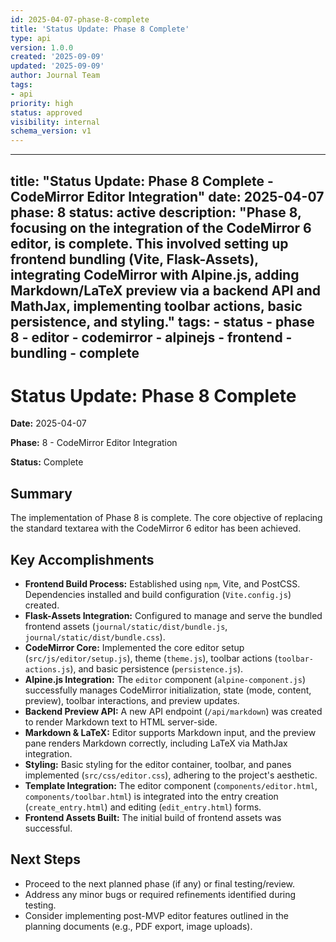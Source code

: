 ```yaml
---
id: 2025-04-07-phase-8-complete
title: 'Status Update: Phase 8 Complete'
type: api
version: 1.0.0
created: '2025-09-09'
updated: '2025-09-09'
author: Journal Team
tags:
- api
priority: high
status: approved
visibility: internal
schema_version: v1
---
```


***

title: "Status Update: Phase 8 Complete - CodeMirror Editor Integration"
date: 2025-04-07
phase: 8
status: active
description: "Phase 8, focusing on the integration of the CodeMirror 6 editor, is complete. This involved setting up frontend bundling (Vite, Flask-Assets), integrating CodeMirror with Alpine.js, adding Markdown/LaTeX preview via a backend API and MathJax, implementing toolbar actions, basic persistence, and styling."
tags:
\- status
\- phase 8
\- editor
\- codemirror
\- alpinejs
\- frontend
\- bundling
\- complete
-----------

# Status Update: Phase 8 Complete

**Date:** 2025-04-07

**Phase:** 8 - CodeMirror Editor Integration

**Status:** Complete

## Summary

The implementation of Phase 8 is complete. The core objective of replacing the standard textarea with the CodeMirror 6 editor has been achieved.

## Key Accomplishments

- **Frontend Build Process:** Established using `npm`, Vite, and PostCSS. Dependencies installed and build configuration (`Vite.config.js`) created.
- **Flask-Assets Integration:** Configured to manage and serve the bundled frontend assets (`journal/static/dist/bundle.js`, `journal/static/dist/bundle.css`).
- **CodeMirror Core:** Implemented the core editor setup (`src/js/editor/setup.js`), theme (`theme.js`), toolbar actions (`toolbar-actions.js`), and basic persistence (`persistence.js`).
- **Alpine.js Integration:** The `editor` component (`alpine-component.js`) successfully manages CodeMirror initialization, state (mode, content, preview), toolbar interactions, and preview updates.
- **Backend Preview API:** A new API endpoint (`/api/markdown`) was created to render Markdown text to HTML server-side.
- **Markdown & LaTeX:** Editor supports Markdown input, and the preview pane renders Markdown correctly, including LaTeX via MathJax integration.
- **Styling:** Basic styling for the editor container, toolbar, and panes implemented (`src/css/editor.css`), adhering to the project's aesthetic.
- **Template Integration:** The editor component (`components/editor.html`, `components/toolbar.html`) is integrated into the entry creation (`create_entry.html`) and editing (`edit_entry.html`) forms.
- **Frontend Assets Built:** The initial build of frontend assets was successful.

## Next Steps

- Proceed to the next planned phase (if any) or final testing/review.
- Address any minor bugs or required refinements identified during testing.
- Consider implementing post-MVP editor features outlined in the planning documents (e.g., PDF export, image uploads).
